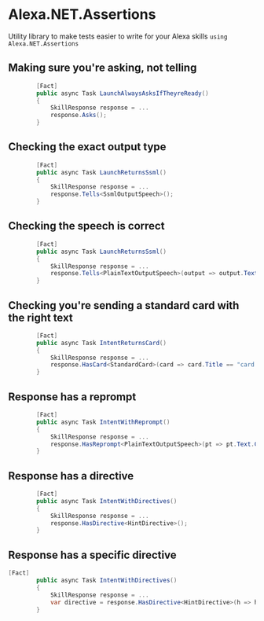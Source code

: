 ﻿# Alexa.NET.Assertions

Utility library to make tests easier to write for your Alexa skills
` using Alexa.NET.Assertions `

## Making sure you're asking, not telling

```csharp
        [Fact]
        public async Task LaunchAlwaysAsksIfTheyreReady()
        {
            SkillResponse response = ...
            response.Asks();
        }
```

## Checking the exact output type
```csharp
        [Fact]
        public async Task LaunchReturnsSsml()
        {
            SkillResponse response = ...
            response.Tells<SsmlOutputSpeech>();
        }
```

## Checking the speech is correct
```csharp
        [Fact]
        public async Task LaunchReturnsSsml()
        {
            SkillResponse response = ...
            response.Tells<PlainTextOutputSpeech>(output => output.Text.Contains("hi there"));
        }
```

## Checking you're sending a standard card with the right text

```csharp
        [Fact]
        public async Task IntentReturnsCard()
        {
            SkillResponse response = ...
            response.HasCard<StandardCard>(card => card.Title == "card title");
        }
```

## Response has a reprompt

```csharp
        [Fact]
        public async Task IntentWithReprompt()
        {
            SkillResponse response = ...
            response.HasReprompt<PlainTextOutputSpeech>(pt => pt.Text.Contains("hello?"));
        }
```

## Response has a directive

```csharp
        [Fact]
        public async Task IntentWithDirectives()
        {
            SkillResponse response = ...
            response.HasDirective<HintDirective>();
        }
```

## Response has a specific directive

```csharp
[Fact]
        public async Task IntentWithDirectives()
        {
            SkillResponse response = ...
            var directive = response.HasDirective<HintDirective>(h => h.Hint?.Text == "test");
        }
```